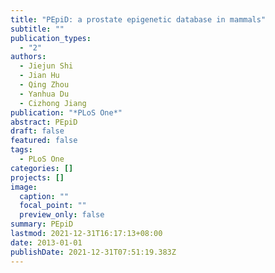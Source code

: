 ```yaml
---
title: "PEpiD: a prostate epigenetic database in mammals"
subtitle: ""
publication_types:
  - "2"
authors:
  - Jiejun Shi
  - Jian Hu
  - Qing Zhou
  - Yanhua Du
  - Cizhong Jiang
publication: "*PLoS One*"
abstract: PEpiD
draft: false
featured: false
tags:
  - PLoS One
categories: []
projects: []
image:
  caption: ""
  focal_point: ""
  preview_only: false
summary: PEpiD
lastmod: 2021-12-31T16:17:13+08:00
date: 2013-01-01
publishDate: 2021-12-31T07:51:19.383Z
---
```

